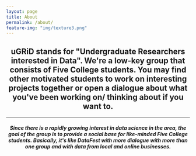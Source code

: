 ```yaml
---
layout: page
title: About
permalink: /about/
feature-img: "img/texture3.png"
---
```



<center><h2>
uGRiD stands for "Undergraduate Researchers interested in Data". We're a low-key group that consists of Five College students. You may find other motivated students to work on interesting projects together or open a dialogue about what you've been working on/ thinking about if you want to.
</h2></center>

---
  
<center><h4><i>
Since there is a rapidly growing interest in data science in the area, the goal of the group is to provide a social base for like-minded Five College students. Basically, it's like DataFest with more dialogue with more than one group and with data from local and online businesses.
</i></h4></center>



